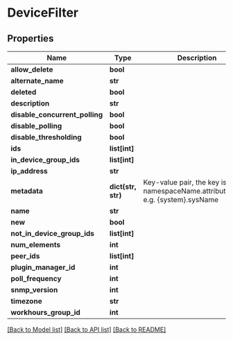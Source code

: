 # DeviceFilter

## Properties
Name | Type | Description | Notes
------------ | ------------- | ------------- | -------------
**allow_delete** | **bool** |  | [optional] 
**alternate_name** | **str** |  | [optional] 
**deleted** | **bool** |  | [optional] 
**description** | **str** |  | [optional] 
**disable_concurrent_polling** | **bool** |  | [optional] 
**disable_polling** | **bool** |  | [optional] 
**disable_thresholding** | **bool** |  | [optional] 
**ids** | **list[int]** |  | [optional] 
**in_device_group_ids** | **list[int]** |  | [optional] 
**ip_address** | **str** |  | [optional] 
**metadata** | **dict(str, str)** | Key-value pair, the key is namespaceName.attributeName, e.g. {system}.sysName | [optional] 
**name** | **str** |  | [optional] 
**new** | **bool** |  | [optional] 
**not_in_device_group_ids** | **list[int]** |  | [optional] 
**num_elements** | **int** |  | [optional] 
**peer_ids** | **list[int]** |  | [optional] 
**plugin_manager_id** | **int** |  | [optional] 
**poll_frequency** | **int** |  | [optional] 
**snmp_version** | **int** |  | [optional] 
**timezone** | **str** |  | [optional] 
**workhours_group_id** | **int** |  | [optional] 

[[Back to Model list]](../README.md#documentation-for-models) [[Back to API list]](../README.md#documentation-for-api-endpoints) [[Back to README]](../README.md)


